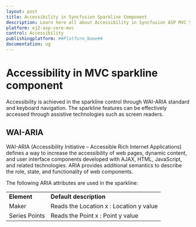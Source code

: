 ```yaml
---
layout: post
title: Accessibility in Syncfusion Sparkline Component
description: Learn here all about Accessibility in Syncfusion ASP MVC Sparkline component of Syncfusion Essential JS 2 and more.
platform: ej2-asp-core-mvc
control: Accessibility
publishingplatform: ##Platform_Name##
documentation: ug
---
```



# Accessibility in MVC sparkline component

Accessibility is achieved in the sparkline control through WAI-ARIA standard and keyboard navigation. The sparkline features can be effectively accessed through assistive technologies such as screen readers.

## WAI-ARIA

WAI-ARIA (Accessibility Initiative – Accessible Rich Internet Applications) defines a way to increase the accessibility of web pages, dynamic content, and user interface components developed with AJAX, HTML, JavaScript, and related technologies. ARIA provides additional semantics to describe the role, state, and functionality of web components.

The following ARIA attributes are used in the sparkline:

<!-- markdownlint-disable MD033 -->
<table>
<tr>
<td><b>Element</b></td>
<td><b>Default description</b></td>
</tr>
<td>Maker</td>
<td>Reads the Location x :  Location y value</td>
</tr>
<tr>
<td>Series Points</td>
<td>Reads the Point x :  Point y value</td>
</tr>
</table>